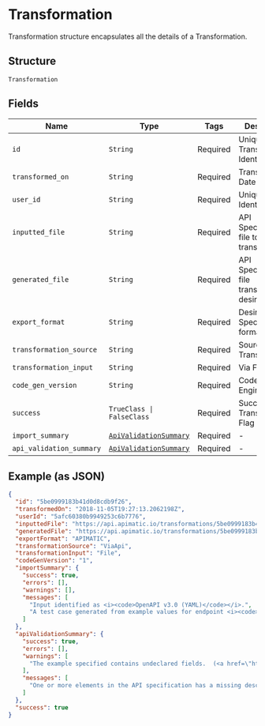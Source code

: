 
# Transformation

Transformation structure encapsulates all the details of a Transformation.

## Structure

`Transformation`

## Fields

| Name | Type | Tags | Description |
|  --- | --- | --- | --- |
| `id` | `String` | Required | Unique Transformation Identifier |
| `transformed_on` | `String` | Required | Transformation Date and Time |
| `user_id` | `String` | Required | Unique User Identifier |
| `inputted_file` | `String` | Required | API Specification file to be transformed |
| `generated_file` | `String` | Required | API Specification file transformed to desired format |
| `export_format` | `String` | Required | Desired Specification format |
| `transformation_source` | `String` | Required | Source of Transformation |
| `transformation_input` | `String` | Required | Via File or URL |
| `code_gen_version` | `String` | Required | CodeGen Engine Version |
| `success` | `TrueClass \| FalseClass` | Required | Successful Transformation Flag |
| `import_summary` | [`ApiValidationSummary`](../../doc/models/api-validation-summary.md) | Required | - |
| `api_validation_summary` | [`ApiValidationSummary`](../../doc/models/api-validation-summary.md) | Required | - |

## Example (as JSON)

```json
{
  "id": "5be0999183b41d0d8cdb9f26",
  "transformedOn": "2018-11-05T19:27:13.2062198Z",
  "userId": "5afc60380b9949253c6b7776",
  "inputtedFile": "https://api.apimatic.io/transformations/5be0999183b41d0d8cdb9f26/input-file",
  "generatedFile": "https://api.apimatic.io/transformations/5be0999183b41d0d8cdb9f26/converted-file",
  "exportFormat": "APIMATIC",
  "transformationSource": "ViaApi",
  "transformationInput": "File",
  "codeGenVersion": "1",
  "importSummary": {
    "success": true,
    "errors": [],
    "warnings": [],
    "messages": [
      "Input identified as <i><code>OpenAPI v3.0 (YAML)</code></i>.",
      "A test case generated from example values for endpoint <i><code>RecentTransactionsNew</code></i> in group <i><code>Transaction</code></i>."
    ]
  },
  "apiValidationSummary": {
    "success": true,
    "errors": [],
    "warnings": [
      "The example specified contains undeclared fields.  (<a href=\"https://docs.apimatic.io/rulesets/apimatic-docs-linting/no-undeclared-fields-in-example-value\" target=\"_blank\" rel=\"nofollow\">View Details</a>)<br/><b>Source</b>: <i><code>API > Endpoints > Invoice[4] > searchstatementofaccount [POST, /invoice-management/v1/searchstatementofaccount] > Default Response > Examples[0] > Example Value</code></i>. <br/><b>Undeclared Fields</b>: <i><code>Data</code></i><br/><b>Component Name/Identifier</b>: <i><code>response</code></i>. "
    ],
    "messages": [
      "One or more elements in the API specification has a missing description.  (<a href=\"https://docs.apimatic.io/rulesets/apimatic-docs-linting/required-description-all-entities\" target=\"_blank\" rel=\"nofollow\">View Details</a>)<br/><b>Source</b>: <i><code>API</code></i>. "
    ]
  },
  "success": true
}
```

